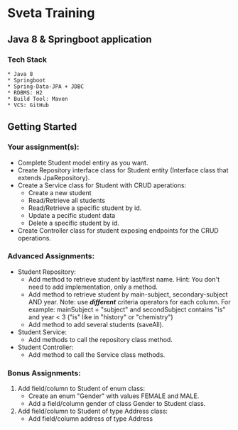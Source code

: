 # Sveta Training
## Java 8 & Springboot application
### Tech Stack
    * Java 8 
    * Springboot
    * Spring-Data-JPA + JDBC 
    * RDBMS: H2 
    * Build Tool: Maven 
    * VCS: GitHub

## Getting Started

### Your assignment(s):
* Complete Student model entiry as you want.
* Create Repository interface class for Student entity 
  (Interface class that extends JpaRepository).
* Create a Service class for Student with CRUD aperations:
  * Create a new student
  * Read/Retrieve all students
  * Read/Retrieve a specific student by id.
  * Update a pecific student data
  * Delete a specific student by id.
* Create Controller class for student exposing endpoints for the CRUD operations.
    
### Advanced Assignments:
* Student Repository:
  * Add method to retrieve student by last/first name.
    Hint: You don't need to add implementation, only a method.
  * Add method to retrieve student by main-subject, secondary-subject AND year.
    Note: use ___different___ criteria operators for each column.
    For example: mainSubject = "subject" and secondSubject contains "is" and year < 3
                 ("is" like in "history" or "chemistry")
  * Add method to add several students (saveAll).
* Student Service:
  * Add methods to call the repository class method.
* Student Controller:
  * Add method to call the Service class methods.

### Bonus Assignments:
1. Add field/column to Student of enum class: 
    * Create an enum "Gender" with values FEMALE and MALE.
    *  Add a field/column gender of class Gender to Student class.
3. Add field/column to Student of type Address class:  
    * Add field/column address of type Address

